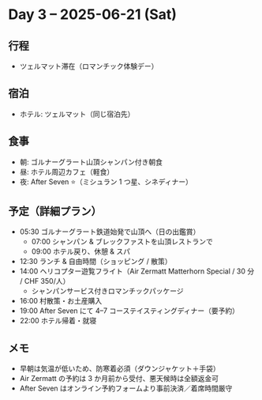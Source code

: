 # Day 3 – 2025-06-21 (Sat)

## 行程
- ツェルマット滞在（ロマンチック体験デー）

## 宿泊
- ホテル: ツェルマット（同じ宿泊先）

## 食事
- 朝: ゴルナーグラート山頂シャンパン付き朝食
- 昼: ホテル周辺カフェ（軽食）
- 夜: After Seven ⭐（ミシュラン 1 つ星、シネディナー）

## 予定（詳細プラン）
- 05:30 ゴルナーグラート鉄道始発で山頂へ（日の出鑑賞）
  - 07:00 シャンパン & ブレックファストを山頂レストランで
  - 09:00 ホテル戻り、休憩 & スパ
- 12:30 ランチ & 自由時間（ショッピング / 散策）
- 14:00 ヘリコプター遊覧フライト（Air Zermatt Matterhorn Special / 30 分 / CHF 350/人）
  - シャンパンサービス付きロマンチックパッケージ
- 16:00 村散策・お土産購入
- 19:00 After Seven にて 4–7 コーステイスティングディナー（要予約）
- 22:00 ホテル帰着・就寝

## メモ
- 早朝は気温が低いため、防寒着必須（ダウンジャケット＋手袋）
- Air Zermatt の予約は 3 か月前から受付、悪天候時は全額返金可
- After Seven はオンライン予約フォームより事前決済／着席時間厳守 